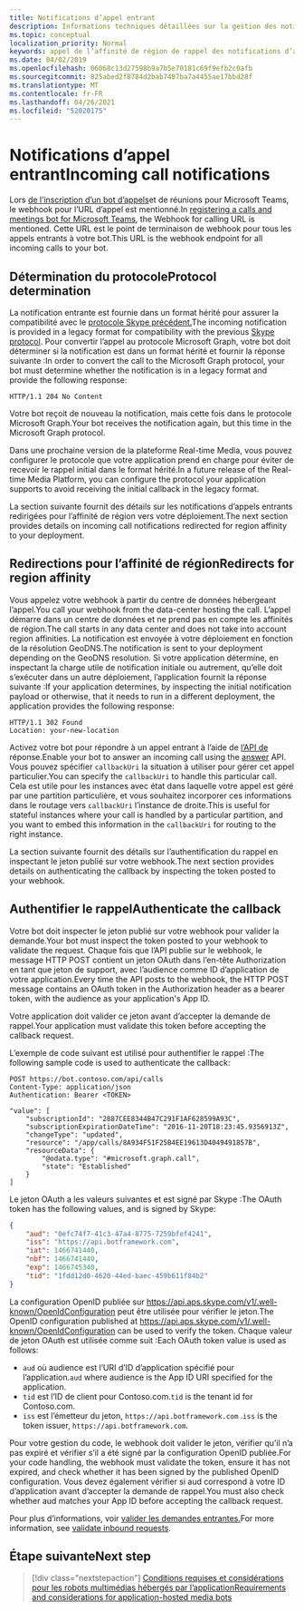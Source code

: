 ```yaml
---
title: Notifications d’appel entrant
description: Informations techniques détaillées sur la gestion des notifications des appels entrants
ms.topic: conceptual
localization_priority: Normal
keywords: appel de l’affinité de région de rappel des notifications d’appel
ms.date: 04/02/2019
ms.openlocfilehash: 06068c13d27598b9a7b5e70181c69f9efb2c0afb
ms.sourcegitcommit: 825abed2f8784d2bab7407ba7a4455ae17bbd28f
ms.translationtype: MT
ms.contentlocale: fr-FR
ms.lasthandoff: 04/26/2021
ms.locfileid: "52020175"
---
```

# <a name="incoming-call-notifications"></a><span data-ttu-id="bdc60-104">Notifications d’appel entrant</span><span class="sxs-lookup"><span data-stu-id="bdc60-104">Incoming call notifications</span></span>

<span data-ttu-id="bdc60-105">Lors [de l’inscription d’un bot d’appels](./registering-calling-bot.md#create-new-bot-or-add-calling-capabilities)et de réunions pour Microsoft Teams, le webhook pour l’URL d’appel est mentionné.</span><span class="sxs-lookup"><span data-stu-id="bdc60-105">In [registering a calls and meetings bot for Microsoft Teams](./registering-calling-bot.md#create-new-bot-or-add-calling-capabilities), the Webhook for calling URL is mentioned.</span></span> <span data-ttu-id="bdc60-106">Cette URL est le point de terminaison de webhook pour tous les appels entrants à votre bot.</span><span class="sxs-lookup"><span data-stu-id="bdc60-106">This URL is the webhook endpoint for all incoming calls to your bot.</span></span>

## <a name="protocol-determination"></a><span data-ttu-id="bdc60-107">Détermination du protocole</span><span class="sxs-lookup"><span data-stu-id="bdc60-107">Protocol determination</span></span>

<span data-ttu-id="bdc60-108">La notification entrante est fournie dans un format hérité pour assurer la compatibilité avec le [protocole Skype précédent.](/azure/bot-service/dotnet/bot-builder-dotnet-real-time-media-concepts?view=azure-bot-service-3.0&preserve-view=true)</span><span class="sxs-lookup"><span data-stu-id="bdc60-108">The incoming notification is provided in a legacy format for compatibility with the previous [Skype protocol](/azure/bot-service/dotnet/bot-builder-dotnet-real-time-media-concepts?view=azure-bot-service-3.0&preserve-view=true).</span></span> <span data-ttu-id="bdc60-109">Pour convertir l’appel au protocole Microsoft Graph, votre bot doit déterminer si la notification est dans un format hérité et fournir la réponse suivante :</span><span class="sxs-lookup"><span data-stu-id="bdc60-109">In order to convert the call to the Microsoft Graph protocol, your bot must determine whether the notification is in a legacy format and provide the following response:</span></span>

```http
HTTP/1.1 204 No Content
```

<span data-ttu-id="bdc60-110">Votre bot reçoit de nouveau la notification, mais cette fois dans le protocole Microsoft Graph.</span><span class="sxs-lookup"><span data-stu-id="bdc60-110">Your bot receives the notification again, but this time in the Microsoft Graph protocol.</span></span>

<span data-ttu-id="bdc60-111">Dans une prochaine version de la plateforme Real-time Media, vous pouvez configurer le protocole que votre application prend en charge pour éviter de recevoir le rappel initial dans le format hérité.</span><span class="sxs-lookup"><span data-stu-id="bdc60-111">In a future release of the Real-time Media Platform, you can configure the protocol your application supports to avoid receiving the initial callback in the legacy format.</span></span>

<span data-ttu-id="bdc60-112">La section suivante fournit des détails sur les notifications d’appels entrants redirigées pour l’affinité de région vers votre déploiement.</span><span class="sxs-lookup"><span data-stu-id="bdc60-112">The next section provides details on incoming call notifications redirected for region affinity to your deployment.</span></span>

## <a name="redirects-for-region-affinity"></a><span data-ttu-id="bdc60-113">Redirections pour l’affinité de région</span><span class="sxs-lookup"><span data-stu-id="bdc60-113">Redirects for region affinity</span></span>

<span data-ttu-id="bdc60-114">Vous appelez votre webhook à partir du centre de données hébergeant l’appel.</span><span class="sxs-lookup"><span data-stu-id="bdc60-114">You call your webhook from the data-center hosting the call.</span></span> <span data-ttu-id="bdc60-115">L’appel démarre dans un centre de données et ne prend pas en compte les affinités de région.</span><span class="sxs-lookup"><span data-stu-id="bdc60-115">The call starts in any data center and does not take into account region affinities.</span></span> <span data-ttu-id="bdc60-116">La notification est envoyée à votre déploiement en fonction de la résolution GeoDNS.</span><span class="sxs-lookup"><span data-stu-id="bdc60-116">The notification is sent to your deployment depending on the GeoDNS resolution.</span></span> <span data-ttu-id="bdc60-117">Si votre application détermine, en inspectant la charge utile de notification initiale ou autrement, qu’elle doit s’exécuter dans un autre déploiement, l’application fournit la réponse suivante :</span><span class="sxs-lookup"><span data-stu-id="bdc60-117">If your application determines, by inspecting the initial notification payload or otherwise, that it needs to run in a different deployment, the application provides the following response:</span></span>

```http
HTTP/1.1 302 Found
Location: your-new-location
```

<span data-ttu-id="bdc60-118">Activez votre bot pour répondre à un appel entrant à l’aide de [l’API de](https://developer.microsoft.com/graph/docs/api-reference/beta/api/call_answer) réponse.</span><span class="sxs-lookup"><span data-stu-id="bdc60-118">Enable your bot to answer an incoming call using the [answer](https://developer.microsoft.com/graph/docs/api-reference/beta/api/call_answer) API.</span></span> <span data-ttu-id="bdc60-119">Vous pouvez spécifier `callbackUri` la situation à utiliser pour gérer cet appel particulier.</span><span class="sxs-lookup"><span data-stu-id="bdc60-119">You can specify the `callbackUri` to handle this particular call.</span></span> <span data-ttu-id="bdc60-120">Cela est utile pour les instances avec état dans laquelle votre appel est géré par une partition particulière, et vous souhaitez incorporer ces informations dans le routage vers `callbackUri` l’instance de droite.</span><span class="sxs-lookup"><span data-stu-id="bdc60-120">This is useful for stateful instances where your call is handled by a particular partition, and you want to embed this information in the `callbackUri` for routing to the right instance.</span></span>

<span data-ttu-id="bdc60-121">La section suivante fournit des détails sur l’authentification du rappel en inspectant le jeton publié sur votre webhook.</span><span class="sxs-lookup"><span data-stu-id="bdc60-121">The next section provides details on authenticating the callback by inspecting the token posted to your webhook.</span></span>

## <a name="authenticate-the-callback"></a><span data-ttu-id="bdc60-122">Authentifier le rappel</span><span class="sxs-lookup"><span data-stu-id="bdc60-122">Authenticate the callback</span></span>

<span data-ttu-id="bdc60-123">Votre bot doit inspecter le jeton publié sur votre webhook pour valider la demande.</span><span class="sxs-lookup"><span data-stu-id="bdc60-123">Your bot must inspect the token posted to your webhook to validate the request.</span></span> <span data-ttu-id="bdc60-124">Chaque fois que l’API publie sur le webhook, le message HTTP POST contient un jeton OAuth dans l’en-tête Authorization en tant que jeton de support, avec l’audience comme ID d’application de votre application.</span><span class="sxs-lookup"><span data-stu-id="bdc60-124">Every time the API posts to the webhook, the HTTP POST message contains an OAuth token in the Authorization header as a bearer token, with the audience as your application's App ID.</span></span>

<span data-ttu-id="bdc60-125">Votre application doit valider ce jeton avant d’accepter la demande de rappel.</span><span class="sxs-lookup"><span data-stu-id="bdc60-125">Your application must validate this token before accepting the callback request.</span></span>

<span data-ttu-id="bdc60-126">L’exemple de code suivant est utilisé pour authentifier le rappel :</span><span class="sxs-lookup"><span data-stu-id="bdc60-126">The following sample code is used to authenticate the callback:</span></span>

```http
POST https://bot.contoso.com/api/calls
Content-Type: application/json
Authentication: Bearer <TOKEN>

"value": [
    "subscriptionId": "2887CEE8344B47C291F1AF628599A93C",
    "subscriptionExpirationDateTime": "2016-11-20T18:23:45.9356913Z",
    "changeType": "updated",
    "resource": "/app/calls/8A934F51F25B4EE19613D4049491857B",
    "resourceData": {
        "@odata.type": "#microsoft.graph.call",
        "state": "Established"
    }
]
```

<span data-ttu-id="bdc60-127">Le jeton OAuth a les valeurs suivantes et est signé par Skype :</span><span class="sxs-lookup"><span data-stu-id="bdc60-127">The OAuth token has the following values, and is signed by Skype:</span></span>

```json
{
    "aud": "0efc74f7-41c3-47a4-8775-7259bfef4241",
    "iss": "https://api.botframework.com",
    "iat": 1466741440,
    "nbf": 1466741440,
    "exp": 1466745340,
    "tid": "1fdd12d0-4620-44ed-baec-459b611f84b2"
}
```

<span data-ttu-id="bdc60-128">La configuration OpenID publiée sur <https://api.aps.skype.com/v1/.well-known/OpenIdConfiguration> peut être utilisée pour vérifier le jeton.</span><span class="sxs-lookup"><span data-stu-id="bdc60-128">The OpenID configuration published at <https://api.aps.skype.com/v1/.well-known/OpenIdConfiguration> can be used to verify the token.</span></span> <span data-ttu-id="bdc60-129">Chaque valeur de jeton OAuth est utilisée comme suit :</span><span class="sxs-lookup"><span data-stu-id="bdc60-129">Each OAuth token value is used as follows:</span></span>

* <span data-ttu-id="bdc60-130">`aud` où audience est l’URI d’ID d’application spécifié pour l’application.</span><span class="sxs-lookup"><span data-stu-id="bdc60-130">`aud` where audience is the App ID URI specified for the application.</span></span>
* <span data-ttu-id="bdc60-131">`tid` est l’ID de client pour Contoso.com.</span><span class="sxs-lookup"><span data-stu-id="bdc60-131">`tid` is the tenant id for Contoso.com.</span></span>
* <span data-ttu-id="bdc60-132">`iss` est l’émetteur du jeton, `https://api.botframework.com` .</span><span class="sxs-lookup"><span data-stu-id="bdc60-132">`iss` is the token issuer, `https://api.botframework.com`.</span></span>

<span data-ttu-id="bdc60-133">Pour votre gestion du code, le webhook doit valider le jeton, vérifier qu’il n’a pas expiré et vérifier s’il a été signé par la configuration OpenID publiée.</span><span class="sxs-lookup"><span data-stu-id="bdc60-133">For your code handling, the webhook must validate the token, ensure it has not expired, and check whether it has been signed by the published OpenID configuration.</span></span> <span data-ttu-id="bdc60-134">Vous devez également vérifier si aud correspond à votre ID d’application avant d’accepter la demande de rappel.</span><span class="sxs-lookup"><span data-stu-id="bdc60-134">You must also check whether aud matches your App ID before accepting the callback request.</span></span>

<span data-ttu-id="bdc60-135">Pour plus d’informations, voir [valider les demandes entrantes.](https://github.com/microsoftgraph/microsoft-graph-comms-samples/blob/master/Samples/Common/Sample.Common/Authentication/AuthenticationProvider.cs)</span><span class="sxs-lookup"><span data-stu-id="bdc60-135">For more information, see [validate inbound requests](https://github.com/microsoftgraph/microsoft-graph-comms-samples/blob/master/Samples/Common/Sample.Common/Authentication/AuthenticationProvider.cs).</span></span>

## <a name="next-step"></a><span data-ttu-id="bdc60-136">Étape suivante</span><span class="sxs-lookup"><span data-stu-id="bdc60-136">Next step</span></span>

> [!div class="nextstepaction"]
> [<span data-ttu-id="bdc60-137">Conditions requises et considérations pour les robots multimédias hébergés par l’application</span><span class="sxs-lookup"><span data-stu-id="bdc60-137">Requirements and considerations for application-hosted media bots</span></span>](~/bots/calls-and-meetings/requirements-considerations-application-hosted-media-bots.md)
